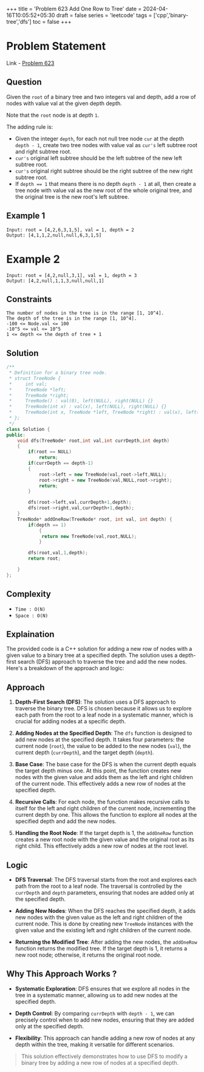 +++
title = 'Problem 623 Add One Row to Tree'
date = 2024-04-16T10:05:52+05:30
draft = false
series = 'leetcode'
tags = ['cpp','binary-tree','dfs']
toc = false
+++

# Problem Statement

Link - [Problem 623](https://leetcode.com/problems/add-one-row-to-tree/description/)

## Question

Given the `root` of a binary tree and two integers val and depth, add a row of nodes with value val at the given depth depth.

Note that the `root` node is at depth `1`.

The adding rule is:

- Given the integer `depth`, for each not null tree node `cur` at the depth `depth - 1`, create two tree nodes with value val as `cur's` left subtree root and right subtree root.
- `cur's` original left subtree should be the left subtree of the new left subtree root.
- `cur's` original right subtree should be the right subtree of the new right subtree root.
- If `depth == 1` that means there is no depth `depth - 1` at all, then create a tree node with value val as the new root of the whole original tree, and the original tree is the new root's left subtree.

## Example 1

```text
Input: root = [4,2,6,3,1,5], val = 1, depth = 2
Output: [4,1,1,2,null,null,6,3,1,5]
```

# Example 2

```text
Input: root = [4,2,null,3,1], val = 1, depth = 3
Output: [4,2,null,1,1,3,null,null,1]
```

## Constraints

```text
The number of nodes in the tree is in the range [1, 10^4].
The depth of the tree is in the range [1, 10^4].
-100 <= Node.val <= 100
-10^5 <= val <= 10^5
1 <= depth <= the depth of tree + 1
```

## Solution

```cpp
/**
 * Definition for a binary tree node.
 * struct TreeNode {
 *     int val;
 *     TreeNode *left;
 *     TreeNode *right;
 *     TreeNode() : val(0), left(NULL), right(NULL) {}
 *     TreeNode(int x) : val(x), left(NULL), right(NULL) {}
 *     TreeNode(int x, TreeNode *left, TreeNode *right) : val(x), left(left), right(right) {}
 * };
 */
class Solution {
public:
    void dfs(TreeNode* root,int val,int currDepth,int depth)
    {
        if(root == NULL)
            return;
        if(currDepth == depth-1)
        {
            root->left = new TreeNode(val,root->left,NULL);
            root->right = new TreeNode(val,NULL,root->right);
            return;
        }

        dfs(root->left,val,currDepth+1,depth);
        dfs(root->right,val,currDepth+1,depth);
    }
    TreeNode* addOneRow(TreeNode* root, int val, int depth) {
        if(depth == 1)
            {
             return new TreeNode(val,root,NULL);
            }

        dfs(root,val,1,depth);
        return root;

    }
};
```

## Complexity

- `Time : O(N)`
- `Space : O(N)`

## Explaination

The provided code is a C++ solution for adding a new row of nodes with a given value to a binary tree at a specified depth. The solution uses a depth-first search (DFS) approach to traverse the tree and add the new nodes. Here's a breakdown of the approach and logic:

## Approach

1. **Depth-First Search (DFS)**: The solution uses a DFS approach to traverse the binary tree. DFS is chosen because it allows us to explore each path from the root to a leaf node in a systematic manner, which is crucial for adding nodes at a specific depth.

2. **Adding Nodes at the Specified Depth**: The `dfs` function is designed to add new nodes at the specified depth. It takes four parameters: the current node (`root`), the value to be added to the new nodes (`val`), the current depth (`currDepth`), and the target depth (`depth`).

3. **Base Case**: The base case for the DFS is when the current depth equals the target depth minus one. At this point, the function creates new nodes with the given value and adds them as the left and right children of the current node. This effectively adds a new row of nodes at the specified depth.

4. **Recursive Calls**: For each node, the function makes recursive calls to itself for the left and right children of the current node, incrementing the current depth by one. This allows the function to explore all nodes at the specified depth and add the new nodes.

5. **Handling the Root Node**: If the target depth is 1, the `addOneRow` function creates a new root node with the given value and the original root as its right child. This effectively adds a new row of nodes at the root level.

## Logic

- **DFS Traversal**: The DFS traversal starts from the root and explores each path from the root to a leaf node. The traversal is controlled by the `currDepth` and `depth` parameters, ensuring that nodes are added only at the specified depth.

- **Adding New Nodes**: When the DFS reaches the specified depth, it adds new nodes with the given value as the left and right children of the current node. This is done by creating new `TreeNode` instances with the given value and the existing left and right children of the current node.

- **Returning the Modified Tree**: After adding the new nodes, the `addOneRow` function returns the modified tree. If the target depth is 1, it returns a new root node; otherwise, it returns the original root node.

## Why This Approach Works ?

- **Systematic Exploration**: DFS ensures that we explore all nodes in the tree in a systematic manner, allowing us to add new nodes at the specified depth.

- **Depth Control**: By comparing `currDepth` with `depth - 1`, we can precisely control when to add new nodes, ensuring that they are added only at the specified depth.

- **Flexibility**: This approach can handle adding a new row of nodes at any depth within the tree, making it versatile for different scenarios.

> This solution effectively demonstrates how to use DFS to modify a binary tree by adding a new row of nodes at a specified depth.
